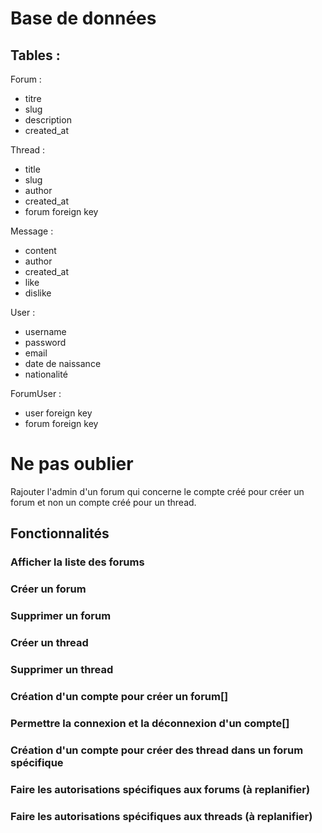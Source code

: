 # Base de données

## Tables :

Forum :
- titre
- slug
- description
- created_at

Thread :
- title
- slug
- author
- created_at
- forum foreign key
  

Message :
- content
- author
- created_at
- like
- dislike
  
  
User :
- username
- password
- email
- date de naissance
- nationalité


ForumUser :
- user foreign key
- forum foreign key

# Ne pas oublier

Rajouter l'admin d'un forum qui concerne le compte créé pour créer un forum et non un compte créé pour un thread.


## Fonctionnalités

### Afficher la liste des forums
### Créer un forum
### Supprimer un forum
### Créer un thread
### Supprimer un thread
### Création d'un compte pour créer un forum[]
### Permettre la connexion et la déconnexion d'un compte[]
### Création d'un compte pour créer des thread dans un forum spécifique
### Faire les autorisations spécifiques aux forums (à replanifier)
### Faire les autorisations spécifiques aux threads (à replanifier)


